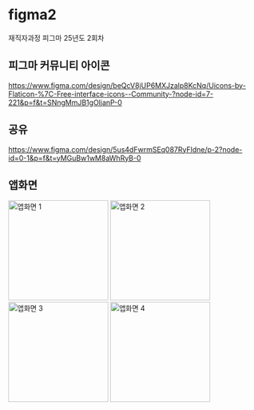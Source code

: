 # figma2
재직자과정 피그마 25년도 2회차

## 피그마 커뮤니티 아이콘
https://www.figma.com/design/beQcV8jUP6MXJzalp8KcNq/Uicons-by-Flaticon-%7C-Free-interface-icons--Community-?node-id=7-221&p=f&t=SNngMmJB1gOljanP-0


## 공유
https://www.figma.com/design/5us4dFwrmSEq087RyFldne/p-2?node-id=0-1&p=f&t=yMGuBw1wM8aWhRyB-0

## 앱화면
<img src="https://github.com/user-attachments/assets/75938f22-ed89-4174-a241-ed4a72523c95" width="200px" height="auto" alt="앱화면 1" />
<img src="https://github.com/user-attachments/assets/7a533edf-5707-452a-a703-0bb1c100d834" width="200px" height="auto" alt="앱화면 2" />
<img src="https://github.com/user-attachments/assets/447ce9a6-308d-4903-b701-a6e0a2a02f6c" width="200px" height="auto" alt="앱화면 3" />
<img src="https://github.com/user-attachments/assets/ee11fa85-e4f1-4bf9-8b16-a05c5dcb3873" width="200px" height="auto" alt="앱화면 4" />

 
